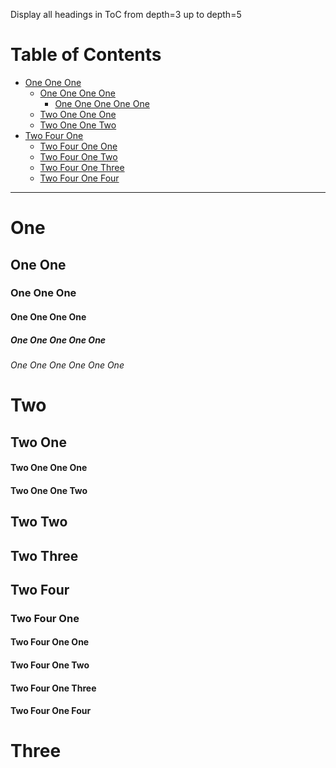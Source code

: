 Display all headings in ToC from depth=3 up to depth=5

# Table of Contents

<!-- !toc (level=5 minlevel=3) -->

* [One One One](#one-one-one)
  * [One One One One](#one-one-one-one)
    * [One One One One One](#one-one-one-one-one)
  * [Two One One One](#two-one-one-one)
  * [Two One One Two](#two-one-one-two)
* [Two Four One](#two-four-one)
  * [Two Four One One](#two-four-one-one)
  * [Two Four One Two](#two-four-one-two)
  * [Two Four One Three](#two-four-one-three)
  * [Two Four One Four](#two-four-one-four)

<!-- toc! -->

----

# One

## One One

### One One One

#### One One One One

##### One One One One One

###### One One One One One One

# Two

## Two One

#### Two One One One

#### Two One One Two

## Two Two

## Two Three

## Two Four

### Two Four One

#### Two Four One One

#### Two Four One Two

#### Two Four One Three

#### Two Four One Four

# Three
